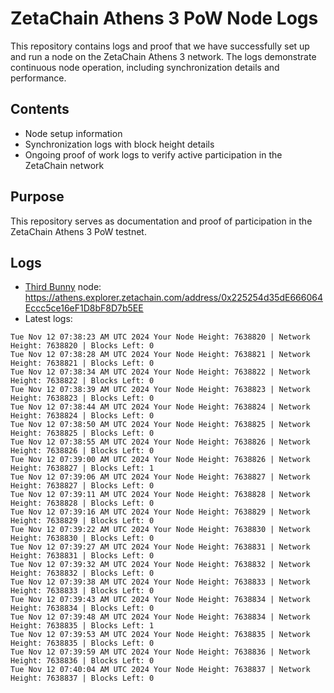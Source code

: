 # ZetaChain Athens 3 PoW Node Logs
This repository contains logs and proof that we have successfully set up and run a node on the ZetaChain Athens 3 network. The logs demonstrate continuous node operation, including synchronization details and performance.

## Contents
- Node setup information
- Synchronization logs with block height details
- Ongoing proof of work logs to verify active participation in the ZetaChain network

## Purpose
This repository serves as documentation and proof of participation in the ZetaChain Athens 3 PoW testnet.

## Logs

- [Third Bunny](https://thirdbunny.xyz/) node: https://athens.explorer.zetachain.com/address/0x225254d35dE666064Eccc5ce16eF1D8bF8D7b5EE
- Latest logs:
```
Tue Nov 12 07:38:23 AM UTC 2024 Your Node Height: 7638820 | Network Height: 7638820 | Blocks Left: 0
Tue Nov 12 07:38:28 AM UTC 2024 Your Node Height: 7638821 | Network Height: 7638821 | Blocks Left: 0
Tue Nov 12 07:38:34 AM UTC 2024 Your Node Height: 7638822 | Network Height: 7638822 | Blocks Left: 0
Tue Nov 12 07:38:39 AM UTC 2024 Your Node Height: 7638823 | Network Height: 7638823 | Blocks Left: 0
Tue Nov 12 07:38:44 AM UTC 2024 Your Node Height: 7638824 | Network Height: 7638824 | Blocks Left: 0
Tue Nov 12 07:38:50 AM UTC 2024 Your Node Height: 7638825 | Network Height: 7638825 | Blocks Left: 0
Tue Nov 12 07:38:55 AM UTC 2024 Your Node Height: 7638826 | Network Height: 7638826 | Blocks Left: 0
Tue Nov 12 07:39:00 AM UTC 2024 Your Node Height: 7638826 | Network Height: 7638827 | Blocks Left: 1
Tue Nov 12 07:39:06 AM UTC 2024 Your Node Height: 7638827 | Network Height: 7638827 | Blocks Left: 0
Tue Nov 12 07:39:11 AM UTC 2024 Your Node Height: 7638828 | Network Height: 7638828 | Blocks Left: 0
Tue Nov 12 07:39:16 AM UTC 2024 Your Node Height: 7638829 | Network Height: 7638829 | Blocks Left: 0
Tue Nov 12 07:39:22 AM UTC 2024 Your Node Height: 7638830 | Network Height: 7638830 | Blocks Left: 0
Tue Nov 12 07:39:27 AM UTC 2024 Your Node Height: 7638831 | Network Height: 7638831 | Blocks Left: 0
Tue Nov 12 07:39:32 AM UTC 2024 Your Node Height: 7638832 | Network Height: 7638832 | Blocks Left: 0
Tue Nov 12 07:39:38 AM UTC 2024 Your Node Height: 7638833 | Network Height: 7638833 | Blocks Left: 0
Tue Nov 12 07:39:43 AM UTC 2024 Your Node Height: 7638834 | Network Height: 7638834 | Blocks Left: 0
Tue Nov 12 07:39:48 AM UTC 2024 Your Node Height: 7638834 | Network Height: 7638835 | Blocks Left: 1
Tue Nov 12 07:39:53 AM UTC 2024 Your Node Height: 7638835 | Network Height: 7638835 | Blocks Left: 0
Tue Nov 12 07:39:59 AM UTC 2024 Your Node Height: 7638836 | Network Height: 7638836 | Blocks Left: 0
Tue Nov 12 07:40:04 AM UTC 2024 Your Node Height: 7638837 | Network Height: 7638837 | Blocks Left: 0
```
